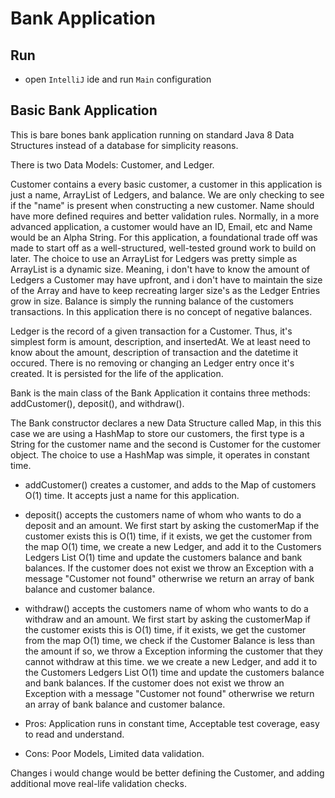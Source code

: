 # Bank Application

## Run

- open `IntelliJ` ide and run `Main` configuration

## Basic Bank Application

This is bare bones bank application running on standard Java 8 Data Structures instead of a database for simplicity reasons.

There is two Data Models: Customer, and Ledger.

Customer contains a every basic customer, a customer in this application is just a name, ArrayList of Ledgers, and balance. We are only checking to see if the "name" is present when constructing a new customer. Name should have more defined requires and better validation rules. Normally, in a more advanced application, a customer would have an ID, Email, etc and Name would be an Alpha String. For this application, a foundational trade off was made to start off as a well-structured, well-tested ground work to build on later. The choice to use an ArrayList for Ledgers was pretty simple as ArrayList is a dynamic size. Meaning, i don't have to know the amount of Ledgers a Customer may have upfront, and i don't have to maintain the size of the Array and have to keep recreating larger size's as the Ledger Entries grow in size. Balance is simply the running balance of the customers transactions. In this application there is no concept of negative balances.

Ledger is the record of a given transaction for a Customer. Thus, it's simplest form is amount, description, and insertedAt. We at least need to know about the amount, description of transaction and the datetime it occured. There is no removing or changing an Ledger entry once it's created. It is persisted for the life of the application. 

Bank is the main class of the Bank Application it contains three methods: addCustomer(), deposit(), and withdraw().

The Bank constructor declares a new Data Structure called Map, in this this case we are using a HashMap to store our customers, the first type is a String for the customer name and the second is Customer for the customer object. The choice to use a HashMap was simple, it operates in constant time.

- addCustomer() creates a customer, and adds to the Map of customers O(1) time. It accepts just a name for this application. 
- deposit() accepts the customers name of whom who wants to do a deposit and an amount. We first start by asking the customerMap if the customer exists this is O(1) time, if it exists, we get the customer from the map O(1) time, we create a new Ledger, and add it to the Customers Ledgers List O(1) time and update the customers balance and bank balances. If the customer does not exist we throw an Exception with a message "Customer not found" otherwrise we return an array of bank balance and customer balance.
- withdraw() accepts the customers name of whom who wants to do a withdraw and an amount. We first start by asking the customerMap if the customer exists this is O(1) time, if it exists, we get the customer from the map O(1) time, we check if the Customer Balance is less than the amount if so, we throw a Exception informing the customer that they cannot withdraw at this time. we we create a new Ledger, and add it to the Customers Ledgers List O(1) time and update the customers balance and bank balances. If the customer does not exist we throw an Exception with a message "Customer not found" otherwrise we return an array of bank balance and customer balance.


- Pros: Application runs in constant time, Acceptable test coverage, easy to read and understand.
- Cons: Poor Models, Limited data validation.

Changes i would change would be better defining the Customer, and adding additional move real-life validation checks. 